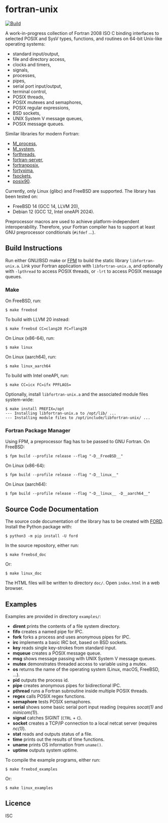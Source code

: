 # fortran-unix

[![Build](https://github.com/interkosmos/fortran-unix/actions/workflows/build.yml/badge.svg)](https://github.com/interkosmos/fortran-unix/actions/workflows/build.yml)

A work-in-progress collection of Fortran 2008 ISO C binding interfaces to
selected POSIX and SysV types, functions, and routines on 64-bit Unix-like
operating systems:

* standard input/output,
* file and directory access,
* clocks and timers,
* signals,
* processes,
* pipes,
* serial port input/output,
* terminal control,
* POSIX threads,
* POSIX mutexes and semaphores,
* POSIX regular expressions,
* BSD sockets,
* UNIX System V message queues,
* POSIX message queues.

Similar libraries for modern Fortran:

* [M_process](https://github.com/urbanjost/M_process),
* [M_system](https://github.com/urbanjost/M_system),
* [forthreads](https://github.com/ohm314/forthreads),
* [fortran-server](https://github.com/lukeasrodgers/fortran-server),
* [fortranposix](https://sourceforge.net/projects/fortranposix/),
* [fortyxima](https://bitbucket.org/aradi/fortyxima/),
* [fsockets](https://github.com/trifling/fsocket),
* [posix90](http://savannah.nongnu.org/projects/posix90/).

Currently, only Linux (glibc) and FreeBSD are supported. The library has been
tested on:

* FreeBSD 14 (GCC 14, LLVM 20),
* Debian 12 (GCC 12, Intel oneAPI 2024).

Preprocessor macros are used to achieve platform-independent interoperability.
Therefore, your Fortran compiler has to support at least GNU preprocessor
conditionals (`#ifdef` …).

## Build Instructions

Run either GNU/BSD make or [FPM](https://github.com/fortran-lang/fpm) to build
the static library `libfortran-unix.a`. Link your Fortran application with
`libfortran-unix.a`, and optionally with `-lpthread` to access POSIX threads, or
`-lrt` to access POSIX message queues.

### Make

On FreeBSD, run:

```
$ make freebsd
```

To build with LLVM 20 instead:

```
$ make freebsd CC=clang20 FC=flang20
```

On Linux (x86-64), run:

```
$ make linux
```

On Linux (aarch64), run:

```
$ make linux_aarch64
```

To build with Intel oneAPI, run:

```
$ make CC=icx FC=ifx PPFLAGS=
```

Optionally, install `libfortran-unix.a` and the associated module files
system-wide:

```
$ make install PREFIX=/opt
--- Installing libfortran-unix.a to /opt/lib/ ...
--- Installing module files to /opt/include/libfortran-unix/ ...
```

### Fortran Package Manager

Using FPM, a preprocessor flag has to be passed to GNU Fortran. On FreeBSD:

```
$ fpm build --profile release --flag "-D__FreeBSD__"
```

On Linux (x86-64):

```
$ fpm build --profile release --flag "-D__linux__"
```

On Linux (aarch64):

```
$ fpm build --profile release --flag "-D__linux__ -D__aarch64__"
```

## Source Code Documentation

The source code documentation of the library has to be created with
[FORD](https://github.com/Fortran-FOSS-Programmers/ford). Install the Python
package with:

```
$ python3 -m pip install -U ford
```

In the source repository, either run:

```
$ make freebsd_doc
```

Or:

```
$ make linux_doc
```

The HTML files will be written to directory `doc/`. Open `index.html` in a web
browser.

## Examples

Examples are provided in directory `examples/`:

* **dirent** prints the contents of a file system directory.
* **fifo** creates a named pipe for IPC.
* **fork** forks a process and uses anonymous pipes for IPC.
* **irc** implements a basic IRC bot, based on BSD sockets.
* **key** reads single key-strokes from standard input.
* **mqueue** creates a POSIX message queue.
* **msg** shows message passing with UNIX System V message queues.
* **mutex** demonstrates threaded access to variable using a mutex.
* **os** returns the name of the operating system (Linux, macOS, FreeBSD, ...).
* **pid** outputs the process id.
* **pipe** creates anonymous pipes for bidirectional IPC.
* **pthread** runs a Fortran subroutine inside multiple POSIX threads.
* **regex** calls POSIX regex functions.
* **semaphore** tests POSIX semaphores.
* **serial** shows some basic serial port input reading (requires *socat(1)* and *minicom(1)*).
* **signal** catches SIGINT (`CTRL` + `C`).
* **socket** creates a TCP/IP connection to a local netcat server (requires *nc(1)*).
* **stat** reads and outputs status of a file.
* **time** prints out the results of time functions.
* **uname** prints OS information from `uname()`.
* **uptime** outputs system uptime.

To compile the example programs, either run:

```
$ make freebsd_examples
```

Or:

```
$ make linux_examples
```

## Licence

ISC
